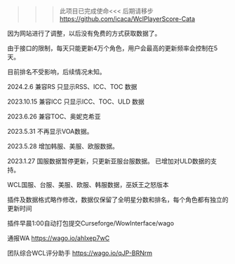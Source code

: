 >>>此项目已完成使命<<<
后期请移步 https://github.com/icaca/WclPlayerScore-Cata

因为网站进行了调整，以后没有免费的方式获取数据了。

由于接口的限制，每天只能更新4万个角色，用户会最高的更新频率会控制在5天。

目前排名不受影响，后续情况未知。


2024.2.6
兼容RS
只显示RSS、ICC、TOC 数据

2023.10.15 
兼容ICC
只显示ICC、TOC、ULD 数据

2023.6.26
兼容TOC、奥妮克希亚

2023.5.31
不再显示VOA数据。

2023.5.28
增加韩服、美服、欧服数据。

2023.1.27 
国服数据暂停更新，只更新亚服台服数据。
已增加对ULD数据的支持。



WCL国服、台服、美服、欧服、韩服数据，巫妖王之怒版本

插件及数据格式略作修改，数据仅保留了全明星分数和排名，每个角色都有独立的更新时间


插件早晨1:00自动打包提交Curseforge/WowInterface/wago

通报WA https://wago.io/ahIxep7wC

团队综合WCL评分助手 https://wago.io/qJP-BRNrm
